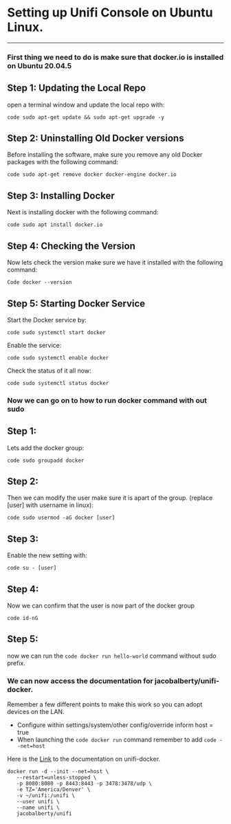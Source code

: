 # **Setting up Unifi Console on Ubuntu Linux.**

---

### First thing we need to do is make sure that docker.io is installed on Ubuntu 20.04.5

## **Step 1: Updating the Local Repo**

open a terminal window and update the local repo with:

`code sudo apt-get update && sudo apt-get upgrade -y`

## **Step 2: Uninstalling Old Docker versions**

Before installing the software, make sure you remove any old Docker packages with the following command:

`code sudo apt-get remove docker docker-engine docker.io`

## **Step 3: Installing Docker**

Next is installing docker with the following command:

`code sudo apt install docker.io`

## **Step 4: Checking the Version**

Now lets check the version make sure we have it installed with the following command:

`Code docker --version`

## **Step 5: Starting Docker Service**

Start the Docker service by:

`code sudo systemctl start docker`

Enable the service:

`code sudo systemctl enable docker`

Check the status of it all now:

`code sudo systemctl status docker`


### Now we can go on to how to run docker command with out sudo

## **Step 1:**

Lets add the docker group:

`code sudo groupadd docker`

## **Step 2:**

Then we can modify the user make sure it is apart of the group. (replace [user] with username in linux):

`code sudo usermod -aG docker [user]`

## **Step 3:**

Enable the new setting with:

`code su - [user]`


## **Step 4:**

Now we can confirm that the user is now part of the docker group

`code id-nG`

## **Step 5:**

now we can run the `code docker run hello-world` command without sudo prefix.


### We can now access the documentation for jacobalberty/unifi-docker. 

Remember a few different points to make this work so you can adopt devices on the LAN.

- Configure within settings/system/other config/override inform host = true
- When launching the `code docker run` command remember to add `code --net=host`

Here is the [Link](https://github.com/jacobalberty/unifi-docker/blob/master/Side-Projects.md) to the documentation on unifi-docker.

```
docker run -d --init --net=host \
   --restart=unless-stopped \
   -p 8080:8080 -p 8443:8443 -p 3478:3478/udp \
   -e TZ='America/Denver' \
   -v ~/unifi:/unifi \
   --user unifi \
   --name unifi \
   jacobalberty/unifi

```